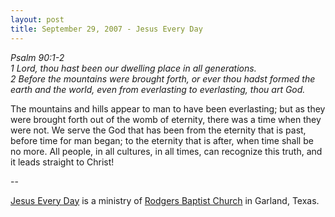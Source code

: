 ```yaml
---
layout: post
title: September 29, 2007 - Jesus Every Day
---
```


_Psalm 90:1-2  
1 Lord, thou hast been our dwelling place in all generations.  
2 Before the mountains were brought forth, or ever thou hadst formed
the earth and the world, even from everlasting to everlasting, thou
art God._

The mountains and hills appear to man to have been everlasting; but
as they were brought forth out of the womb of eternity, there was a
time when they were not. We serve the God that has been from the
eternity that is past, before time for man began; to the eternity
that is after, when time shall be no more. All people, in all
cultures, in all times, can recognize this truth, and it leads
straight to Christ!

 --

<a href=http://jesuseveryday.net>Jesus Every Day</a> is a ministry of <a href=http://rodgersbaptist.net>Rodgers Baptist Church</a> in Garland, Texas.
